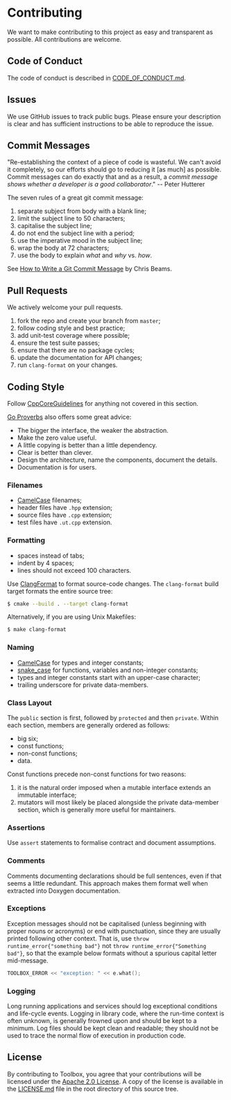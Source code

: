# Contributing

We want to make contributing to this project as easy and transparent as possible. All contributions
are welcome.

## Code of Conduct

The code of conduct is described in [CODE_OF_CONDUCT.md](CODE_OF_CONDUCT.md).

## Issues

We use GitHub issues to track public bugs. Please ensure your description is clear and has
sufficient instructions to be able to reproduce the issue.

## Commit Messages

"Re-establishing the context of a piece of code is wasteful. We can't avoid it completely, so our
efforts should go to reducing it \[as much\] as possible. Commit messages can do exactly that and as
a result, a *commit message shows whether a developer is a good collaborator*." -- Peter Hutterer

The seven rules of a great git commit message:

1. separate subject from body with a blank line;
2. limit the subject line to 50 characters;
3. capitalise the subject line;
4. do not end the subject line with a period;
5. use the imperative mood in the subject line;
6. wrap the body at 72 characters;
7. use the body to explain _what_ and _why_ vs. _how_.

See [How to Write a Git Commit Message](http://chris.beams.io/posts/git-commit/) by Chris Beams.

## Pull Requests

We actively welcome your pull requests.

1. fork the repo and create your branch from `master`;
2. follow coding style and best practice;
3. add unit-test coverage where possible;
4. ensure the test suite passes;
5. ensure that there are no package cycles;
6. update the documentation for API changes;
7. run `clang-format` on your changes.

## Coding Style

Follow [CppCoreGuidelines](https://github.com/isocpp/CppCoreGuidelines) for anything not covered in
this section.

[Go Proverbs](https://go-proverbs.github.io/) also offers some great advice:

- The bigger the interface, the weaker the abstraction.
- Make the zero value useful.
- A little copying is better than a little dependency.
- Clear is better than clever.
- Design the architecture, name the components, document the details.
- Documentation is for users.

### Filenames

- [CamelCase](https://en.wikipedia.org/wiki/CamelCase) filenames;
- header files have `.hpp` extension;
- source files have `.cpp` extension;
- test files have `.ut.cpp` extension.

### Formatting

- spaces instead of tabs;
- indent by 4 spaces;
- lines should not exceed 100 characters.

Use [ClangFormat](http://clang.llvm.org/docs/ClangFormat.html) to format source-code changes.
The `clang-format` build target formats the entire source tree:

```bash
$ cmake --build . --target clang-format
```

Alternatively, if you are using Unix Makefiles:

```bash
$ make clang-format
```

### Naming

- [CamelCase](https://en.wikipedia.org/wiki/CamelCase) for types and integer constants;
- [snake\_case](https://en.wikipedia.org/wiki/Snake_case) for functions, variables and non-integer
  constants;
- types and integer constants start with an upper-case character;
- trailing underscore for private data-members.

### Class Layout

The `public` section is first, followed by `protected` and then `private`. Within each section,
members are generally ordered as follows:

- big six;
- const functions;
- non-const functions;
- data.

Const functions precede non-const functions for two reasons:

1. it is the natural order imposed when a mutable interface extends an immutable interface;
2. mutators will most likely be placed alongside the private data-member section, which is generally
   more useful for maintainers.

### Assertions

Use `assert` statements to formalise contract and document assumptions.

### Comments

Comments documenting declarations should be full sentences, even if that seems a little redundant.
This approach makes them format well when extracted into Doxygen documentation.

### Exceptions

Exception messages should not be capitalised (unless beginning with proper nouns or acronyms) or end
with punctuation, since they are usually printed following other context. That is, use `throw
runtime_error{"something bad"}` not `throw runtime_error{"Something bad"}`, so that the example
below formats without a spurious capital letter mid-message.

```c++
TOOLBOX_ERROR << "exception: " << e.what();
```

### Logging

Long running applications and services should log exceptional conditions and life-cycle events.
Logging in library code, where the run-time context is often unknown, is generally frowned upon and
should be kept to a minimum. Log files should be kept clean and readable; they should not be used to
trace the normal flow of execution in production code.

## License

By contributing to Toolbox, you agree that your contributions will be licensed under the [Apache 2.0
License](https://www.apache.org/licenses/LICENSE-2.0). A copy of the license is available in the
[LICENSE.md](LICENSE.md) file in the root directory of this source tree.
